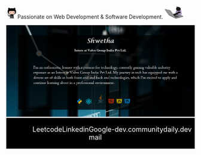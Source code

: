 <div>
  <span>
   <p> <img src='https://github.com/Shwetha-75/Shwetha-75/blob/main/octocat-829c0067cec9.png?raw=true' height='30px'>Passionate on Web Development & Software Development. <img src='https://github.com/Shwetha-75/Shwetha-75/blob/main/coding.gif?raw=true' width='50px'>
    </p>
  </span>
  <img src='https://github.com/Shwetha-75/Shwetha-75/blob/main/Picture1.jpg?raw=true'>
</div>
<footer style="background-color: black; padding: 20px;">
  <div style="display: flex; justify-content: space-between; padding: 0 50px; color: white; font-size: 18px;">
    <a href="#" style="text-decoration: none; color: white;"><img src='https://github.com/Shwetha-75/Shwetha-75/blob/main/github.gif?raw=true' width='50px'></a>
    <a href="#" style="text-decoration: none; color: white;">Leetcode</a>
    <a href="#" style="text-decoration: none; color: white;">Linkedin</a>
    <a href="#" style="text-decoration: none; color: white;">Google-mail</a>
    <a href="#" style="text-decoration: none; color: white;">dev.community</a>
    <a href="#" style="text-decoration: none; color: white;">daily.dev</a>
  </div>
</footer>

